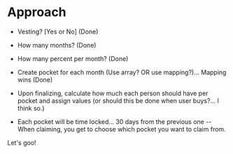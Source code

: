 # Approach
- Vesting? [Yes or No] (Done)

- How many months? (Done)
- How many percent per month? (Done)
- Create pocket for each month (Use array? OR use mapping?)... Mapping wins (Done)

- Upon finalizing, calculate how much each person should have per pocket and assign values
    (or should this be done when user buys?... I think so.)
- Each pocket will be time locked... 30 days from the previous one
-- When claiming, you get to choose which pocket you want to claim from.


Let's goo!